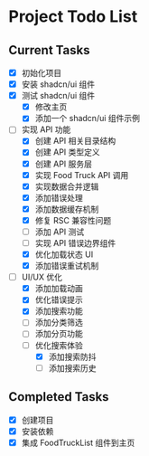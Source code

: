 # Project Todo List

## Current Tasks
- [x] 初始化项目
- [x] 安装 shadcn/ui 组件
- [x] 测试 shadcn/ui 组件
  - [x] 修改主页
  - [x] 添加一个 shadcn/ui 组件示例
- [ ] 实现 API 功能
  - [x] 创建 API 相关目录结构
  - [x] 创建 API 类型定义
  - [x] 创建 API 服务层
  - [x] 实现 Food Truck API 调用
  - [x] 实现数据合并逻辑
  - [x] 添加错误处理
  - [x] 添加数据缓存机制
  - [x] 修复 RSC 兼容性问题
  - [ ] 添加 API 测试
  - [ ] 实现 API 错误边界组件
  - [x] 优化加载状态 UI
  - [x] 添加错误重试机制
- [ ] UI/UX 优化
  - [x] 添加加载动画
  - [x] 优化错误提示
  - [x] 添加搜索功能
  - [ ] 添加分类筛选
  - [ ] 添加分页功能
  - [ ] 优化搜索体验
    - [x] 添加搜索防抖
    - [ ] 添加搜索历史

## Completed Tasks
- [x] 创建项目
- [x] 安装依赖
- [x] 集成 FoodTruckList 组件到主页 